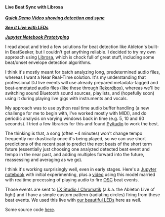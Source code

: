 #### Live Beat Sync with Librosa

[**_Quick Demo Video showing detection and sync_**](https://www.youtube.com/watch?v=wihCkwniqwU)

[**_See it Live with LEDs_**](./led-art.html)

[**_Jupyter Notebook Prototyping_**](./jupyter/tempo.html)

I read about and tried a few solutions for beat detection like Ableton's built-in BeatSeeker, but I couldn't get anything reliable. I decided to try my own approach using [Librosa](https://librosa.org), which is chock full of great stuff, including some beat/onset envelope detection algorithms.

I think it's mostly meant for batch analyzing long, predetermined audio files, whereas I want a Near Real-Time solution. It's my understanding that professional DJ live events will use already prepared metadata-tagged and beat-annotated audio files (like those through [Rekordbox](https://rekordbox.com)), whereas we'll be switching sound Bluetooth sound sources, playlists, and (hopefully soon) using it during playing live gigs with instruments and vocals.

My approach was to use python real time audio buffer handling (a new challenge for me to begin with, I've worked mostly with MIDI), and do periodic analysis on varying windows back in time (e.g. 5, 10 and 60 seconds). I tried a few libraries for this and found [PyAudio](https://pypi.org/project/PyAudio) to work the best.

The thinking is that, a song (often ~4 minutes) won't change tempo frequently nor drastically once it's being played, so we can use short predictions of the recent past to predict the next beats of the short term future (essentially just choosing one analyzed detected beat event and tempo in the near past, and adding multiples forward into the future, reassessing and averaging as we go).

I think it's working surprisingly well, even in early stages. Here's a [Jupyter notebook](./jupyter/tempo.html) with initial experimenting, plus a [video](https://www.youtube.com/watch?v=wihCkwniqwU)
using this model married with realtime processing of playing audio to fire [OSC](https://en.wikipedia.org/wiki/Open_Sound_Control) beat events.

Those events are sent to [LX Studio / Chromatik](https://chromatik.co/)
(a.k.a. the Ableton Live of light) and I have a simple custom pattern (radiating circles) firing from these beat events. We used this live with [our beautiful LEDs](./led-art.html) here as well.

Some source code [here](https://github.com/JohnnyMarnell/iqe?tab=readme-ov-file#audio-analysis).
